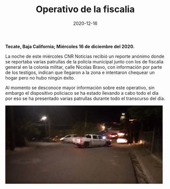 ﻿---
layout: blog
title:  "Operativo de la fiscalia"
date:   2020-12-16
categories: tecate
permalink: /:categories/:title:output_ext
image: /img/cnr/2020-12-16-operativo.png
alt: "Operativo de la fiscalia"
autor: 
---

**Tecate, Baja California; Miércoles 16 de  diciembre del 2020.**


La noche de este miércoles CNR Noticias recibió un reporte anónimo donde se reportaba varias patrullas de la policía municipal junto con los de fiscalía general en la colonia militar, calle Nicolas Bravo, con información por parte de los testigos, indican que llegaron a la zona e intentaron chequear un hogar pero no hubo ningún éxito.


Al momento se desconoce mayor información sobre este operativo, sin embargo el dispositivo policiaco se ha estado llevando a cabo todo el día por eso se ha presentado varias patrullas durante todo el transcurso del día.

<div id="carouselExampleSlidesOnly" class="carousel slide" data-ride="carousel">
  <div class="carousel-inner">
    <div class="carousel-item active">
       <img class="d-block w-100" src="/img/cnr/2020-12-16-operativo.png" loading="lazy"  alt="Operativo de la fiscalia">
    </div>
  </div>
</div>
